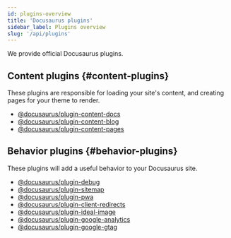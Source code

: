 ```yaml
---
id: plugins-overview
title: 'Docusaurus plugins'
sidebar_label: Plugins overview
slug: '/api/plugins'
---
```


We provide official Docusaurus plugins.

## Content plugins {#content-plugins}

These plugins are responsible for loading your site's content, and creating pages for your theme to render.

- [@docusaurus/plugin-content-docs](./plugin-content-docs.md)
- [@docusaurus/plugin-content-blog](./plugin-content-blog.md)
- [@docusaurus/plugin-content-pages](./plugin-content-pages.md)

## Behavior plugins {#behavior-plugins}

These plugins will add a useful behavior to your Docusaurus site.

- [@docusaurus/plugin-debug](./plugin-debug.md)
- [@docusaurus/plugin-sitemap](./plugin-sitemap.md)
- [@docusaurus/plugin-pwa](./plugin-pwa.md)
- [@docusaurus/plugin-client-redirects](./plugin-client-redirects.md)
- [@docusaurus/plugin-ideal-image](./plugin-ideal-image.md)
- [@docusaurus/plugin-google-analytics](./plugin-google-analytics.md)
- [@docusaurus/plugin-google-gtag](./plugin-google-gtag.md)

